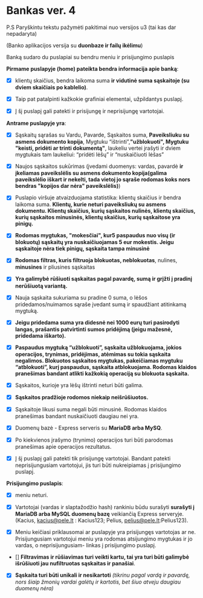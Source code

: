 # Bankas ver. 4

P.S Paryškintu tekstu pažymėti pakitimai nuo versijos u3 (tai kas dar nepadaryta)

(Banko aplikacijos versija su **duonbaze ir failų ikėlimu**)

Banką sudaro du puslapiai su bendru meniu ir prisijungimo puslapis

**Pirmame puslapyje (home) pateikta bendra informacija apie banką**:

- [x] klientų skaičius, bendra laikoma suma **ir vidutinė suma sąskaitoje (su dviem skaičiais po kablelio)**.

- [x] Taip pat patalpinti kažkokie grafiniai elementai, užpildantys puslapį.

- [x] Į šį puslapį gali patekti ir prisijungę ir neprisijungę vartotojai.

**Antrame puslapyje yra**:

- [x] Sąskaitų sąrašas su Vardu, Pavarde, Sąskaitos suma, **Paveiksliuku su asmens dokumento kopija**, Mygtuku “ištrinti”,**"užblokuoti", Mygtuku "keisti, pridėti ar trinti dokumentą"**, laukeliu vertei įrašyti ir dviem mygtukais tam laukeliui: “pridėti lėšų” ir “nuskaičiuoti lėšas”

- [x] Naujos sąskaitos sukūrimas (įvedami duomenys: vardas, pavardė **ir įkeliamas paveikslėlis su asmens dokumento kopija(galima paveikslėlio iškart ir nekelti, tada vietoj jo sąraše rodomas koks nors bendras "kopijos dar nėra" paveikslėlis)**)

- [x] Puslapio viršuje atvaizduojama statistika: klientų skaičius ir bendra laikoma suma. **Klientų, kurie neturi paveiksliukų su asmens dokumentu. Klientų skaičius, kurių sąskaitos nulinės, klientų skaičius, kurių sąskaitos minusinės, klientų skaičius, kurių sąskaitose yra pinigų.**

- [x] **Rodomas mygtukas, "mokesčiai", kur5 paspaudus nuo visų (ir blokuotų) sąskaitų yra nuskaičiuojamas 5 eur mokestis. Jeigu sąskaitoje nėra tiek pinigų, sąskaita tampa minusinė**

- [x] **Rodomas filtras, kuris filtruoja blokuotas, neblokuotas**, nulines, **minusines** ir pliusines sąskaitas

- [x] **Yra galimybė rūšiuoti sąskaitas pagal pavardę, sumą ir grįžti į pradinį nerūšiuotą variantą.**

- [x] Nauja sąskaita sukuriama su pradine 0 suma, o lėšos pridedamos/nuimamos sąraše įvedant sumą ir spaudžiant atitinkamą mygtuką.

- [x] **Jeigu pridedama suma yra didesnė nei 1000 eurų turi pasirodyti langas, prašantis patvirtinti sumos pridėjimą (jeigu mažesnė, pridedama iškarto).**

- [x] **Paspaudus mygtuką “užblokuoti”, sąskaita užblokuojama, jokios operacijos, trynimas, pridėjimas, atėmimas su tokia sąskaita negalimos. Blokuotos sąskaitos mygtukas, pakeičiamas mygtuku “atblokuoti”, kurį paspaudus, sąskaita atblokuojama. Rodomas klaidos pranešimas bandant atlikti kažkokią operaciją su blokuota sąskaita.**

- [x] Sąskaitos, kurioje yra lėšų ištrinti neturi būti galima.

- [x] **Sąskaitos pradžioje rodomos niekaip neišrūšiuotos.**

- [x] Sąskaitoje likusi suma negali būti minusinė. Rodomas klaidos pranešimas bandant nuskaičiuoti daugiau nei yra.

- [x] Duomenų bazė - Express serveris su **MariaDB arba MySQ**.

- [x] Po kiekvienos įrašymo (trynimo) operacijos turi būti parodomas pranešimas apie operacijos rezultatus.

- [x] Į šį puslapį gali patekti tik prisijungę vartotojai. Bandant patekti neprisijungusiam vartotojui, jis turi būti nukreipiamas į prisijungimo puslapį.

**Prisijungimo puslapis**:

- [x] meniu neturi.

- [x] Vartotojai (vardas ir slaptažodžio hash) rankiniu būdu surašyti **surašyti į MariaDB arba MySQL duomenų bazę** veikiančią Express serveryje. (Kacius, kacius@pele.lt : Kacius123; Pelius, pelius@pele.lt:Pelius123).

- [x] Meniu keičiasi priklausomai ar puslapyje yra prisijungęs vartotojas ar ne. Prisijungusiam vartotojui meniu yra rodomas atsijungimo mygtukas ir jo vardas, o neprisijungusiam- linkas į prisijungimo puslapį.

- [] **Filtravimas ir rūšiavimas turi veikti kartu, tai yra turi būti galimybė išrūšiuoti jau nufiltruotas sąskaitas ir panašiai**.

- [x] **Sąskaita turi būti unikali ir nesikartoti** _(tikrinu pagal vardą ir pavardę, nors šiaip žmonių vardai galėtų ir kartotis, bet šiuo atveju daugiau duomenų nėra)_

